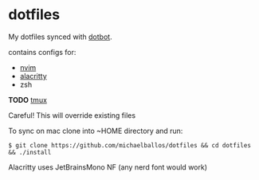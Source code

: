 # dotfiles

My dotfiles synced with [dotbot](https://github.com/anishathalye/dotbot). 

contains configs for:
- [nvim](https://neovim.io/)
- [alacritty](https://alacritty.org/)
- zsh

**TODO** [tmux](https://github.com/tmux/tmux/wiki)

Careful! This will override existing files

To sync on mac clone into ~HOME directory and run:

```
$ git clone https://github.com/michaelballos/dotfiles && cd dotfiles && ./install
```

Alacritty uses JetBrainsMono NF (any nerd font would work)

